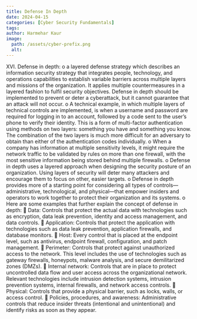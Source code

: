 ```yaml
---
title: Defense In Depth
date: 2024-04-15
categories: [Cyber Security Fundamentals]
tags: 
author: Harmehar Kaur
image:
  path: /assets/cyber-prefix.png
  alt: 
---
```

XVI.	Defense in depth: 
o	a layered defense strategy which describes an information security strategy that integrates people, technology, and operations capabilities to establish variable barriers across multiple layers and missions of the organization. It applies multiple countermeasures in a layered fashion to fulfil security objectives. Defense in depth should be implemented to prevent or deter a cyberattack, but it cannot guarantee that an attack will not occur.
o	A technical example, in which multiple layers of technical controls are implemented, is when a username and password are required for logging in to an account, followed by a code sent to the user’s phone to verify their identity. This is a form of multi-factor authentication using methods on two layers: something you have and something you know. The combination of the two layers is much more difficult for an adversary to obtain than either of the authentication codes individually.
o	When a company has information at multiple sensitivity levels, it might require the network traffic to be validated by rules on more than one firewall, with the most sensitive information being stored behind multiple firewalls.
o	Defense in depth uses a layered approach when designing the security posture of an organization. Using layers of security will deter many attackers and encourage them to focus on other, easier targets.
o	Defense in depth provides more of a starting point for considering all types of controls—administrative, technological, and physical—that empower insiders and operators to work together to protect their organization and its systems.
o	Here are some examples that further explain the concept of defense in depth:
	Data: Controls that protect the actual data with technologies such as encryption, data leak prevention, identity and access management, and data controls.
	Application: Controls that protect the application with technologies such as data leak prevention, application firewalls, and database monitors.
	Host: Every control that is placed at the endpoint level, such as antivirus, endpoint firewall, configuration, and patch management.
	Perimeter: Controls that protect against unauthorized access to the network. This level includes the use of technologies such as gateway firewalls, honeypots, malware analysis, and secure demilitarized zones (DMZs).
	Internal network: Controls that are in place to protect uncontrolled data flow and user access across the organizational network. Relevant technologies include intrusion detection systems, intrusion prevention systems, internal firewalls, and network access controls.
	Physical: Controls that provide a physical barrier, such as locks, walls, or access control.
	Policies, procedures, and awareness: Administrative controls that reduce insider threats (intentional and unintentional) and identify risks as soon as they appear.
